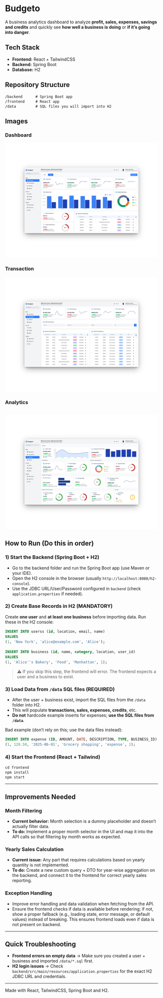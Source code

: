 # Budgeto

A business analytics dashboard to analyze **profit, sales, expenses, savings and credits** and quickly see **how well a business is doing** or **if it’s going into danger**.

## Tech Stack
- **Frontend:** React + TailwindCSS
- **Backend:** Spring Boot
- **Database:** H2

## Repository Structure
```
/backend      # Spring Boot app
/frontend     # React app
/data         # SQL files you will import into H2
```

## Images

### Dashboard
![Image 1](images/1.png)

### Transaction
![Image 2](images/2.png)

### Analytics
![Image 3](images/3.png)
---

## How to Run (Do this in order)

### 1) Start the Backend (Spring Boot + H2)
- Go to the backend folder and run the Spring Boot app (use Maven or your IDE).
- Open the H2 console in the browser (usually `http://localhost:8080/h2-console`).
- Use the JDBC URL/User/Password configured in `backend` (check `application.properties` if needed).

### 2) **Create Base Records in H2 (MANDATORY)**
Create **one user** and **at least one business** before importing data.
Run these in the H2 console:

```sql
INSERT INTO userss (id, location, email, name)
VALUES
(1, 'New York', 'alice@example.com', 'Alice');

INSERT INTO business (id, name, category, location, user_id)
VALUES
(1, 'Alice''s Bakery', 'Food', 'Manhattan', 1);
```

> ⚠️ If you skip this step, the frontend will error. The frontend expects a user and a business to exist.

### 3) **Load Data from `/data` SQL files (REQUIRED)**
- After the user + business exist, import the SQL files from the `/data` folder into H2.
- This will populate **transactions, sales, expenses, credits**, etc.
- **Do not** hardcode example inserts for expenses; **use the SQL files from `/data`**.

Bad example (don’t rely on this; use the data files instead):
```sql
INSERT INTO expense (ID, AMOUNT, DATE, DESCRIPTION, TYPE, BUSINESS_ID) VALUES
(1, 120.50, '2025-06-01', 'Grocery shopping', 'expense', 1);
```

### 4) Start the Frontend (React + Tailwind)
```
cd frontend
npm install
npm start
```

---
## Improvements Needed

### Month Filtering
- **Current behavior:** Month selection is a dummy placeholder and doesn’t actually filter data.  
- **To do:** Implement a proper month selector in the UI and map it into the API calls so that filtering by month works as expected.  

### Yearly Sales Calculation
- **Current issue:** Any part that requires calculations based on yearly quantity is not implemented.  
- **To do:** Create a new custom query + DTO for year-wise aggregation on the backend, and connect it to the frontend for correct yearly sales reporting.

### Exception Handling
- Improve error handling and data validation when fetching from the API.  
- Ensure the frontend checks if data is available before rendering; if not, show a proper fallback (e.g., loading state, error message, or default values) instead of breaking. This ensures frontend loads even if data is not present on backend.
---

## Quick Troubleshooting
- **Frontend errors on empty data** → Make sure you created a user + business and imported `/data/*.sql` first.
- **H2 login issues** → Check `backend/src/main/resources/application.properties` for the exact H2 JDBC URL and credentials.


---

Made with React, TailwindCSS, Spring Boot and H2.
